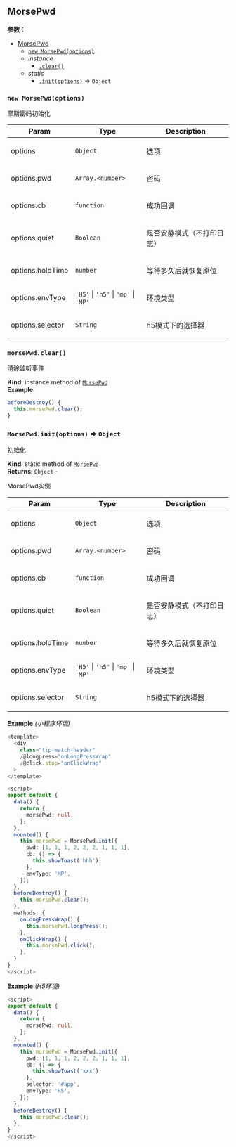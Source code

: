
## MorsePwd 


**参数**：




* [MorsePwd](#MorsePwd)
    * [`new MorsePwd(options)`](#new_MorsePwd_new)
    * _instance_
        * [`.clear()`](#MorsePwd+clear)
    * _static_
        * [`.init(options)`](#MorsePwd.init) ⇒ <code>Object</code>

<a name="new_MorsePwd_new"></a>

### `new MorsePwd(options)`
<p>摩斯密码初始化</p>


| Param | Type | Description |
| --- | --- | --- |
| options | <code>Object</code> | <p>选项</p> |
| options.pwd | <code>Array.&lt;number&gt;</code> | <p>密码</p> |
| options.cb | <code>function</code> | <p>成功回调</p> |
| options.quiet | <code>Boolean</code> | <p>是否安静模式（不打印日志）</p> |
| options.holdTime | <code>number</code> | <p>等待多久后就恢复原位</p> |
| options.envType | <code>&#x27;H5&#x27;</code> \| <code>&#x27;h5&#x27;</code> \| <code>&#x27;mp&#x27;</code> \| <code>&#x27;MP&#x27;</code> | <p>环境类型</p> |
| options.selector | <code>String</code> | <p>h5模式下的选择器</p> |

<a name="MorsePwd+clear"></a>

### `morsePwd.clear()`
<p>清除监听事件</p>

**Kind**: instance method of [<code>MorsePwd</code>](#MorsePwd)  
**Example**  
```typescript
beforeDestroy() {
  this.morsePwd.clear();
}
```
<a name="MorsePwd.init"></a>

### `MorsePwd.init(options)` ⇒ <code>Object</code>
<p>初始化</p>

**Kind**: static method of [<code>MorsePwd</code>](#MorsePwd)  
**Returns**: <code>Object</code> - <p>MorsePwd实例</p>  

| Param | Type | Description |
| --- | --- | --- |
| options | <code>Object</code> | <p>选项</p> |
| options.pwd | <code>Array.&lt;number&gt;</code> | <p>密码</p> |
| options.cb | <code>function</code> | <p>成功回调</p> |
| options.quiet | <code>Boolean</code> | <p>是否安静模式（不打印日志）</p> |
| options.holdTime | <code>number</code> | <p>等待多久后就恢复原位</p> |
| options.envType | <code>&#x27;H5&#x27;</code> \| <code>&#x27;h5&#x27;</code> \| <code>&#x27;mp&#x27;</code> \| <code>&#x27;MP&#x27;</code> | <p>环境类型</p> |
| options.selector | <code>String</code> | <p>h5模式下的选择器</p> |

**Example** *(小程序环境)*  
```typescript
<template>
  <div
    class="tip-match-header"
    /@longpress="onLongPressWrap"
    /@click.stop="onClickWrap"
  >
</template>

<script>
export default {
  data() {
    return {
      morsePwd: null,
    };
  },
  mounted() {
    this.morsePwd = MorsePwd.init({
      pwd: [1, 1, 1, 2, 2, 2, 1, 1, 1],
      cb: () => {
        this.showToast('hhh');
      },
      envType: 'MP',
    });
  },
  beforeDestroy() {
    this.morsePwd.clear();
  },
  methods: {
    onLongPressWrap() {
      this.morsePwd.longPress();
    },
    onClickWrap() {
      this.morsePwd.click();
    },
  }
}
</script>
```
**Example** *(H5环境)*  
```typescript
<script>
export default {
  data() {
    return {
      morsePwd: null,
    };
  },
  mounted() {
    this.morsePwd = MorsePwd.init({
      pwd: [1, 1, 1, 2, 2, 2, 1, 1, 1],
      cb: () => {
        this.showToast('xxx');
      },
      selector: '#app',
      envType: 'H5',
    });
  },
  beforeDestroy() {
    this.morsePwd.clear();
  },
}
</script>
```
